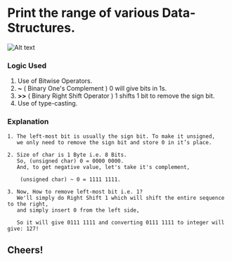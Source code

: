 # Print the range of various Data-Structures.
![Alt text](https://drive.google.com/uc?export=download&id=1n4pyGD3HDhtOsPzUlzaCzzxRrqqExKzS1w "Count the Ranges")

### Logic Used

1. Use of Bitwise Operators.
2. **~** ( Binary One's Complement ) 0 will give bits in 1s.
3. **>>** ( Binary Right Shift Operator ) 1 shifts 1 bit to remove the sign bit.
4. Use of type-casting.

### Explanation

```
1. The left-most bit is usually the sign bit. To make it unsigned,
   we only need to remove the sign bit and store 0 in it’s place.
```
```
2. Size of char is 1 Byte i.e. 8 Bits.
   So, (unsigned char) 0 = 0000 0000.
   And, to get negative value, let's take it's complement,
	
	(unsigned char) ~ 0 = 1111 1111.
```
```
3. Now, How to remove left-most bit i.e. 1?
   We'll simply do Right Shift 1 which will shift the entire sequence to the right,
   and simply insert 0 from the left side,
   
   So it will give 0111 1111 and converting 0111 1111 to integer will give: 127!
```
## Cheers!
